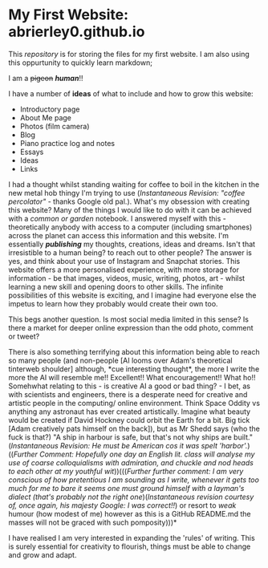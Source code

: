 # My First Website: abrierley0.github.io
This *repository* is for storing the files for my first website.
I am also using this oppurtunity to quickly learn markdown;

I am a ~~pigeon~~ **_human_**!!


I have a number of **ideas** of what to include and how to grow this website:

* Introductory page
* About Me page 
* Photos (film camera)
* Blog
* Piano practice log and notes
* Essays 
* Ideas
* Links

I had a thought whilst standing waiting for coffee to boil in the kitchen in the new metal hob thingy I'm trying to use (*Instantaneous Revision: "coffee percolator"* - thanks Google old pal.). What's my obsession with creating this website? Many of the things I would like to do with it can be achieved with a *common or garden* notebook. I answered myself with this - theoretically anybody with access to a computer (including smartphones) across the planet can access this information and this website. I'm essentially **_publishing_** my thoughts, creations, ideas and dreams. Isn't that irresistible to a human being? to reach out to other people? The answer is yes, and think about your use of Instagram and Snapchat stories. This website offers a more personalised experience, with more storage for information - be that images, videos, music, writing, photos, art - whilst learning a new skill and opening doors to other skills. The infinite possibilities of this website is exciting, and I imagine had everyone else the impetus to learn how they probably would create their own too.

This begs another question. Is most social media limited in this sense? Is there a market for deeper online expression than the odd photo, comment or tweet?

There is also something terrifying about this information being able to reach so many people (and non-people [AI looms over Adam's theoretical tinterweb shoulder] although, \*cue interesting thought\*, the more I write the more the AI will resemble me!! Excellent!! What encouragement!! What ho!! Somehwhat relating to this - is creative AI a good or bad thing? - I bet, as with scientists and engineers, there is a desperate need for creative and artistic people in the computing/ online environment. Think Space Oddity vs anything any astronaut has ever created artistically. Imagine what beauty would be created if David Hockney could orbit the Earth for a bit. Big tick [Adam creatively pats himself on the back]), but as Mr Shedd says (who the fuck is that?) "A ship in harbour is safe, but that's not why ships are built." (*Instantaneous Revision: He must be American cos it was spelt 'harbor'.*)((*Further Comment: Hopefully one day an English lit. class will analyse my use of coarse colloquialisms with admiration, and chuckle and nod heads to each other at my youthful wit*))(((*Further further comment: I am very conscious of how pretentious I am sounding as I write, whenever it gets too much for me to bare it seems one must ground himself with a layman's dialect (that's probably not the right one*)(*Instantaneous revision courtesy of, once again, his majesty Google: I was correct!!*) or resort to *weak* humour (how modest of me) however as this is a GitHub README.md the masses will not be graced with such pomposity)))*

I have realised I am very interested in expanding the 'rules' of writing. This is surely essential for creativity to flourish, things must be able to change and grow and adapt.
